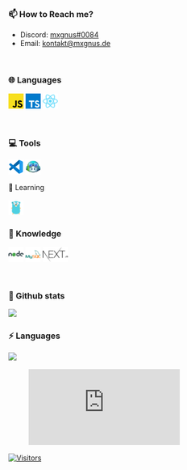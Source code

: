 ### 📫 How to Reach me?

-  Discord: <a href='https://discordapp.com/users/666974190561394698'>mxgnus#0084</a>
-  Email: <a href='mailto:kontakt@mxgnus.de'>kontakt@mxgnus.de</a>

<br />

### 🌐 Languages

<a href='https://de.wikipedia.org/wiki/JavaScript'><img width='30' height='30' src='./javascript.png'/></a>
<a href='https://www.typescriptlang.org/'><img width='30' height='30' src='./typescript.png'/></a>
<a href='https://reactjs.org/'><img width='30' height='30' src='./react-tsx.png'/></a>

<br />

### 💻 Tools

<a href='https://code.visualstudio.com/'><img width='30' height='30' src='./vscode.png'/></a>
<a href='https://copilot.github.com/'><img width='30' height='30' src='./copilot.png'/></a>

🤯 Learning
<br>
<br>
<a href='https://go.dev/'><img width="30" src="./go.png"/></a>

### 🧠 Knowledge

<a href='https://nodejs.org/'><img width='30' height='30' src='./nodejs.png'/></a>
<a href='https://www.mysql.com'><img width='30' height='30' src='./mysql.png'/></a>
<a href='https://nextjs.org//'><img width='50' height='30' src='./nextjs.png'/></a>

<br />

### 🚀 Github stats

<img src='https://github-readme-stats.vercel.app/api?username=mxgnus-de&show_icons=true&title_color=ffffff&icon_color=006ab0&text_color=daf7dc&bg_color=101010'>
<br />

### ⚡ Languages

<img src='https://github-readme-stats.vercel.app/api/top-langs/?username=mxgnus-de&show_icons=true&title_color=ffffff&icon_color=006ab0&text_color=daf7dc&bg_color=101010' />

<figure><embed src="https://wakatime.com/share/@mxgnus/83881497-27db-4b1e-abd4-5db42825b711.svg"></embed></figure>

[![Visitors](https://api.visitorbadge.io/api/visitors?path=https%3A%2F%2Fgithub.com%2Fmxgnus%2FmxgnuscountColor=%23263759)](https://visitorbadge.io/status?path=https%3A%2F%2Fgithub.com%2Fmxgnus%2Fmxgnus)
